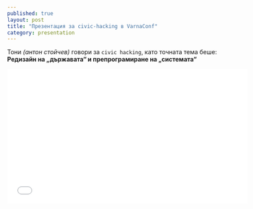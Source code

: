 ```yaml
---
published: true
layout: post
title: "Презентация за civic-hacking в VarnaConf"
category: presentation
---
```


Тони *(антон стойчев)* говори за `civic hacking`, като точната тема беше:
**Редизайн на „държавата“ и препрограмиране на „системата“**

<iframe width="560" height="315" src="//www.youtube.com/embed/gjKdTrtCjt8?list=PL39ynX_J56q2Ub4WlcVu_ioVx_KxrNzJu" frameborder="0" allowfullscreen></iframe>